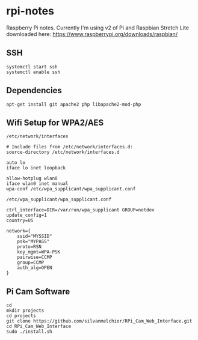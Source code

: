 # rpi-notes
Raspberry Pi notes. Currently I'm using v2 of Pi and Raspbian Stretch Lite downloaded here: https://www.raspberrypi.org/downloads/raspbian/

## SSH
```
systemctl start ssh
systemctl enable ssh
```

## Dependencies
```
apt-get install git apache2 php libapache2-mod-php
```

## Wifi Setup for WPA2/AES

`/etc/network/interfaces`
```
# Include files from /etc/network/interfaces.d:
source-directory /etc/network/interfaces.d

auto lo
iface lo inet loopback

allow-hotplug wlan0
iface wlan0 inet manual 
wpa-conf /etc/wpa_supplicant/wpa_supplicant.conf
```

`/etc/wpa_supplicant/wpa_supplicant.conf`
```
ctrl_interface=DIR=/var/run/wpa_supplicant GROUP=netdev
update_config=1
country=US

network={
    ssid="MYSSID"
    psk="MYPASS"
    proto=RSN
    key_mgmt=WPA-PSK
    pairwise=CCMP
    group=CCMP
    auth_alg=OPEN
}

```

## Pi Cam Software

```
cd
mkdir projects
cd projects
git clone https://github.com/silvanmelchior/RPi_Cam_Web_Interface.git
cd RPi_Cam_Web_Interface
sudo ./install.sh
```
